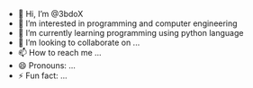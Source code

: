 - 👋 Hi, I’m @3bdoX
- 👀 I’m interested in programming and computer engineering
- 🌱 I’m currently learning programming using python language 
- 💞️ I’m looking to collaborate on ...
- 📫 How to reach me ...
- 😄 Pronouns: ...
- ⚡ Fun fact: ...

<!---
3bdoX/3bdoX is a ✨ special ✨ repository because its `README.md` (this file) appears on your GitHub profile.
You can click the Preview link to take a look at your changes.
--->
